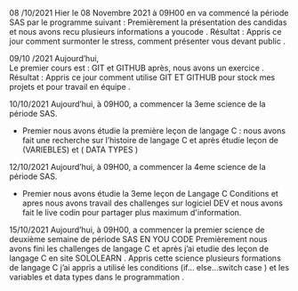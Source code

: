 08 /10/2021
Hier le 08 Novembre 2021 à 09H00 en va commencé la période SAS  par le programme suivant :
Premièrement la présentation des candidas et nous avons recu plusieurs informations a youcode .
Résultat :
Appris ce jour comment surmonter le stress, comment présenter vous devant public .


09/10 /2021
Aujourd’hui,  
Le premier cours est : GIT et GITHUB après, nous avons un exercice .
Résultat :
Appris ce jour comment utilise GIT ET GITHUB pour stock mes projets et pour travail en équipe .



   10/10/2021
Aujourd’hui, à 09H00, a commencer la 3eme science de la période  SAS.
   - Premier nous avons étudie la première leçon de langage C : nous avons fait une recherche sur l’histoire de langage C et après étudie leçon de (VARIEBLES) et ( DATA TYPES ) 


12/10/2021
Aujourd’hui, à 09H00, a commencer la 4eme science de la période  SAS.
 - Premier nous avons étudie la 3eme leçon de Langage C Conditions et apres nous avons travail des challenges sur logiciel DEV et nous avons fait le live codin pour partager plus maximum d'information.

15/10/2021
Aujourd’hui, à 09H00, a commencer la premier science de deuxième semaine de période SAS EN YOU CODE 
     Premièrement nous avons fini les challenges de langage C et après j’ai etudie des leçon de langage C en site SOLOLEARN .
Appris cette science plusieurs formations de langage C j’ai appris a utilisé les conditions (if… else…switch case ) et les variables et data types dans le programmation  .

